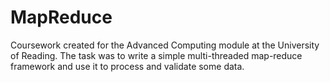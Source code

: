# MapReduce

Coursework created for the Advanced Computing module at the University of Reading. The task was to write a simple multi-threaded map-reduce framework and use it to process and validate some data.